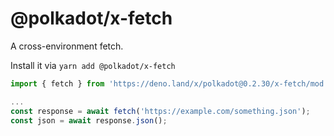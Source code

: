 # @polkadot/x-fetch

A cross-environment fetch.

Install it via `yarn add @polkadot/x-fetch`

```js
import { fetch } from 'https://deno.land/x/polkadot@0.2.30/x-fetch/mod.ts';

...
const response = await fetch('https://example.com/something.json');
const json = await response.json();
```
